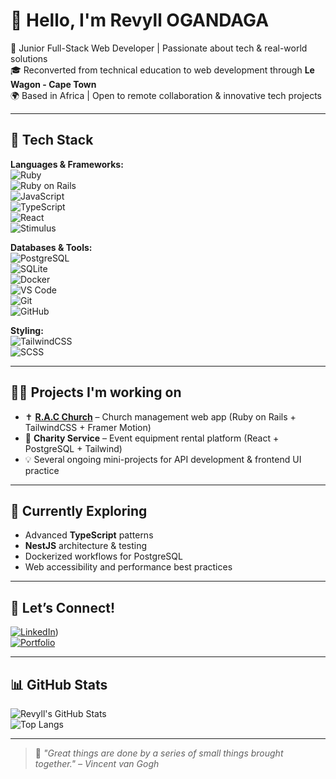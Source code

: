 # 👋 Hello, I'm Revyll OGANDAGA

🚀 Junior Full-Stack Web Developer | Passionate about tech & real-world solutions  
🎓 Reconverted from technical education to web development through **Le Wagon - Cape Town**  
🌍 Based in Africa | Open to remote collaboration & innovative tech projects  

---

## 💼 Tech Stack

**Languages & Frameworks:**  
![Ruby](https://img.shields.io/badge/-Ruby-CC342D?style=flat&logo=ruby&logoColor=white)  
![Ruby on Rails](https://img.shields.io/badge/-Ruby%20on%20Rails-CC0000?style=flat&logo=rubyonrails&logoColor=white)  
![JavaScript](https://img.shields.io/badge/-JavaScript-F7DF1E?style=flat&logo=javascript&logoColor=black)  
![TypeScript](https://img.shields.io/badge/-TypeScript-3178C6?style=flat&logo=typescript&logoColor=white)  
![React](https://img.shields.io/badge/-React-20232A?style=flat&logo=react)  
![Stimulus](https://img.shields.io/badge/-Stimulus-2C3E50?style=flat)  

**Databases & Tools:**  
![PostgreSQL](https://img.shields.io/badge/-PostgreSQL-4169E1?style=flat&logo=postgresql&logoColor=white)  
![SQLite](https://img.shields.io/badge/-SQLite-003B57?style=flat&logo=sqlite&logoColor=white)  
![Docker](https://img.shields.io/badge/-Docker-2496ED?style=flat&logo=docker&logoColor=white)  
![VS Code](https://img.shields.io/badge/-VSCode-007ACC?style=flat&logo=visual-studio-code&logoColor=white)  
![Git](https://img.shields.io/badge/-Git-F05032?style=flat&logo=git&logoColor=white)  
![GitHub](https://img.shields.io/badge/-GitHub-181717?style=flat&logo=github&logoColor=white)

**Styling:**  
![TailwindCSS](https://img.shields.io/badge/-TailwindCSS-06B6D4?style=flat&logo=tailwindcss&logoColor=white)  
![SCSS](https://img.shields.io/badge/-SCSS-CC6699?style=flat&logo=sass&logoColor=white)

---

## 🧑‍💻 Projects I'm working on

- ✝️ **[R.A.C Church](#)** – Church management web app (Ruby on Rails + TailwindCSS + Framer Motion)  
- 🎉 **Charity Service** – Event equipment rental platform (React + PostgreSQL + Tailwind)  
- 💡 Several ongoing mini-projects for API development & frontend UI practice  

---

## 🌱 Currently Exploring

- Advanced **TypeScript** patterns  
- **NestJS** architecture & testing  
- Dockerized workflows for PostgreSQL  
- Web accessibility and performance best practices  

---

## 🤝 Let’s Connect!

[![LinkedIn](https://img.shields.io/badge/LinkedIn-RevyllOGANDAGA-blue?style=flat&logo=linkedin)](https://www.linkedin.com/in/revyll-ogandaga-1a0595260/))  
[![Portfolio](https://img.shields.io/badge/Portfolio-RevyllOGANDAGA-5e3caa?style=flat&logo=vercel&logoColor=white)](https://tonportfolio.com)

---

## 📊 GitHub Stats

![Revyll's GitHub Stats](https://github-readme-stats.vercel.app/api?username=Revyll16&show_icons=true&theme=tokyonight&hide_title=false)  
![Top Langs](https://github-readme-stats.vercel.app/api/top-langs/?username=Revyll16&layout=compact&theme=tokyonight)

---

> 🧠 *"Great things are done by a series of small things brought together." – Vincent van Gogh*

